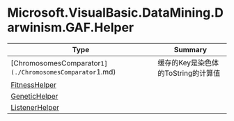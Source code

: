 ﻿
# Microsoft.VisualBasic.DataMining.Darwinism.GAF.Helper

|Type|Summary|
|----|-------|
|[ChromosomesComparator`1](./ChromosomesComparator`1.md)|缓存的Key是染色体的ToString的计算值|
|[FitnessHelper](./FitnessHelper.md)||
|[GeneticHelper](./GeneticHelper.md)||
|[ListenerHelper](./ListenerHelper.md)||

